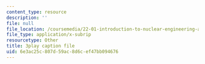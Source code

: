 ```yaml
---
content_type: resource
description: ''
file: null
file_location: /coursemedia/22-01-introduction-to-nuclear-engineering-and-ionizing-radiation-fall-2016/6e3ac25c807d59ac8d6cef47bb094676_SgM2wxELF4U.vtt
file_type: application/x-subrip
resourcetype: Other
title: 3play caption file
uid: 6e3ac25c-807d-59ac-8d6c-ef47bb094676
---
```

